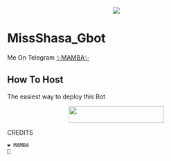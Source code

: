 
<p align="center">
  <img src="https://telegra.ph/file/ea68644f59bdaf57fd61e.jpg">
</p>

# MissShasa_Gbot
Me On Telegram [✨MAMBA✨](http://t.me/MAMBA_GBOT)

## How To Host
The easiest way to deploy this Bot
<p align="center"><a href="https://heroku.com/deploy?template=https://github.com/SUKHPAL443/MAMBA"> <img src="https://img.shields.io/badge/Deploy%20To%20Heroku-black?style=for-the-badge&logo=heroku" width="220" height="38.45"/></a></p>
 
CREDITS
```
❤️ MAMBA
💜 



```
